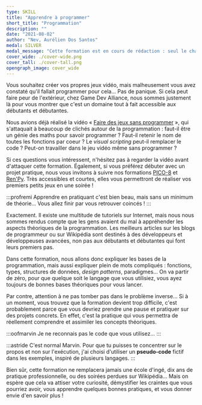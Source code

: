 ```yaml
---
type: SKILL
title: "Apprendre à programmer"
short_title: "Programmation"
description: ""
date: "2021-08-02"
author: "Nev, Aurélien Dos Santos"
medal: SILVER
medal_message: "Cette formation est en cours de rédaction : seul le chapitre 1 est finalisé. [Voir l'avancement.](https://github.com/gamedevalliance/fairedesjeux.fr/pull/44)"
cover_wide: ./cover-wide.png
cover_tall: ./cover-tall.png
opengraph_image: cover_wide
---
```


Vous souhaitez créer vos propres jeux vidéo, mais malheusement vous avez constaté qu'il fallait programmer pour cela... Pas de panique. Si cela peut faire peur de l'extérieur, chez Game Dev Alliance, nous sommes justement là pour vous montrer que c'est un domaine tout à fait accessible aux débutants et débutantes.

Nous avions déjà réalisé la vidéo « [Faire des jeux sans programmer](https://www.youtube.com/watch?v=AAp3cNlJxCw) », qui s'attaquait à beaucoup de clichés autour de la programmation : faut-il être un génie des maths pour savoir programmer ? Faut-il retenir le nom de toutes les fonctions par coeur ? Le *visual scripting* peut-il remplacer le code ? Peut-on travailler dans le jeu vidéo même sans programmer ? 

Si ces questions vous intéressent, n'hésitez pas à regarder la vidéo avant d'attaquer cette formation. Également, si vous préférez débuter avec un projet pratique, nous vous invitons à suivre nos formations [PICO-8](https://fairedesjeux.fr/pico-8/) et [Ren'Py](https://fairedesjeux.fr/renpy/). Très accessibles et courtes, elles vous permettront de réaliser vos premiers petits jeux en une soirée !

:::profremi
Apprendre en pratiquant c'est bien beau, mais sans un minimum de théorie... Vous allez finir par vous retrouver coincés !
:::

Exactement. Il existe une multitude de tutoriels sur Internet, mais nous nous sommes rendus compte que les gens avaient du mal à appréhender les aspects théoriques de la programmation. Les meilleurs articles sur les blogs de programmeur ou sur Wikipédia sont destinés à des développeurs et développeuses avancées, non pas aux débutants et débutantes qui font leurs premiers pas.

Dans cette formation, nous allons donc expliquer les bases de la programmation, mais aussi expliquer plein de mots compliqués : fonctions, types, structures de données, *design patterns*, paradigmes... On va partir de zéro, pour que quelque soit le langage que vous utilisiez, vous ayez toujours de bonnes bases théoriques pour vous lancer.

Par contre, attention à ne pas tomber pas dans le problème inverse... Si à un moment, vous trouvez que la formation devient trop difficile, c'est probablement parce que vous devriez prendre une pause et pratiquer sur des projets concrets. En effet, c'est la pratique qui vous permettra de réellement comprendre et assimiler les concepts théoriques.

:::oofmarvin
Je ne reconnais pas le code que vous utilisez...
:::

:::astride
C'est normal Marvin. Pour que tu puisses te concentrer sur le propos et non sur l'exécution, j'ai choisi d'utiliser un **pseudo-code** fictif dans les exemples, inspiré de plusieurs langages.
:::

Bien sûr, cette formation ne remplacera jamais une école d'ingé, dix ans de pratique professionnelle, ou des soirées perdues sur Wikipédia... Mais on espère que cela va attiser votre curiosité, démystifier les craintes que vous pourriez avoir, vous apprendre quelques bonnes pratiques, et vous donner envie d'en savoir plus !
